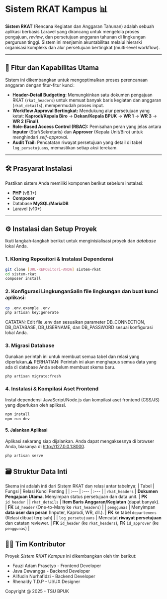 # Sistem RKAT Kampus 📊

**Sistem RKAT** (Rencana Kegiatan dan Anggaran Tahunan) adalah sebuah aplikasi berbasis Laravel yang dirancang untuk mengelola proses pengajuan, *review*, dan persetujuan anggaran tahunan di lingkungan perguruan tinggi. Sistem ini menjamin akuntabilitas melalui hierarki organisasi kompleks dan alur persetujuan bertingkat (multi-level workflow).

---

## 🚀 Fitur dan Kapabilitas Utama

Sistem ini dikembangkan untuk mengoptimalkan proses perencanaan anggaran dengan fitur-fitur kunci:

* **Header-Detail Budgeting:** Memungkinkan satu dokumen pengajuan RKAT (`rkat_headers`) untuk memuat banyak baris kegiatan dan anggaran (`rkat_details`), mempermudah proses input.
* **Workflow Approval Bertingkat:** Mendukung alur persetujuan yang ketat: **Kaprodi/Kepala Biro** $\rightarrow$ **Dekan/Kepala BPUK** $\rightarrow$ **WR 1** $\rightarrow$ **WR 3** $\rightarrow$ **WR 2 (Final)**.
* **Role-Based Access Control (RBAC):** Pemisahan peran yang jelas antara **Inputer** (Staf/Sekretaris) dan **Approver** (Kepala Unit/Biro) untuk menghindari *self-approval*.
* **Audit Trail:** Pencatatan riwayat persetujuan yang detail di tabel `log_persetujuans`, memastikan setiap aksi terekam.

---

## 🛠️ Prasyarat Instalasi

Pastikan sistem Anda memiliki komponen berikut sebelum instalasi:

* **PHP** (v8.1+)
* **Composer**
* Database **MySQL/MariaDB**
* Laravel (v10+)

---

## ⚙️ Instalasi dan Setup Proyek

Ikuti langkah-langkah berikut untuk menginisialisasi proyek dan *database* lokal Anda.

### 1. Kloning Repositori & Instalasi Dependensi

```bash
git clone [URL-REPOSitori-ANDA] sistem-rkat
cd sistem-rkat
composer install
```

### 2. Konfigurasi LingkunganSalin file lingkungan dan buat kunci aplikasi:

``` bash
cp .env.example .env
php artisan key:generate
```

CATATAN: Edit file .env dan sesuaikan parameter DB_CONNECTION, DB_DATABASE, DB_USERNAME, dan DB_PASSWORD sesuai konfigurasi lokal Anda.

### 3. Migrasi Database

Gunakan perintah ini untuk membuat semua tabel dan relasi yang diperlukan.⚠️ PERHATIAN: Perintah ini akan menghapus semua data yang ada di database Anda sebelum membuat skema baru.

``` Bash
php artisan migrate:fresh
```
### 4. Instalasi & Kompilasi Aset Frontend

Instal dependensi JavaScript/Node.js dan kompilasi aset frontend (CSS/JS) yang diperlukan oleh aplikasi.

```Bash
npm install
npm run dev
```

#### 5. Jalankan Aplikasi

Aplikasi sekarang siap dijalankan. Anda dapat mengaksesnya di browser Anda, biasanya di http://127.0.0.1:8000.

```Bash
php artisan serve
```

## 🗃️ Struktur Data Inti

Skema ini adalah inti dari Sistem RKAT dan relasi antar tabelnya:
| Tabel | Fungsi | Relasi Kunci Penting |
| :--- | :--- | :--- |
| `rkat_headers` | **Dokumen Pengajuan Utama**. Menyimpan status persetujuan dan data unit. | **PK** `id_header` |
| `rkat_details` | **Item Baris Anggaran/Kegiatan** (dapat banyak). | **FK** `id_header` (One-to-Many ke `rkat_headers`) |
| `penggunas` | Menyimpan **data user dan peran** (Inputer, Kaprodi, WR, dll.). | **FK** ke tabel `departemens` (Relasi dibuat terpisah) |
| `log_persetujuans` | Mencatat **riwayat persetujuan** dan catatan reviewer. | **FK** `id_header` (ke `rkat_headers`), **FK** `id_approver` (ke `penggunas`) |

## 🧑‍💻 Tim Kontributor

Proyek *Sistem RKAT Kampus* ini dikembangkan oleh tim berikut:
* Fauzi Adam Prasetyo - Frontend Developer
* Java Dewangga - Backend Developer
* Alifudin Nurhafidzi - Backend Developer
* Rhenaldy T.D.P - UI/UX Designer


<footer>Copyright @ 2025 - TSU BPUK</footer>
